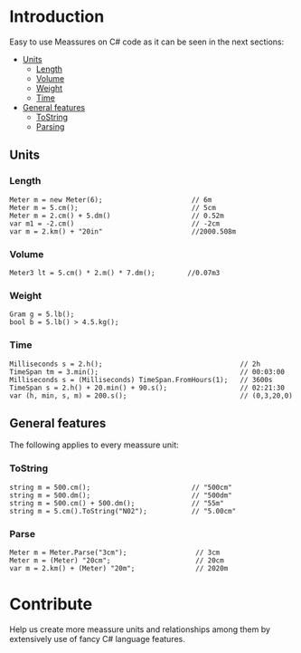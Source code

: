 # Introduction 
Easy to use Meassures on C# code as it can be seen in the next sections:

- [Units](https://github.com/devoft/MeassureSystem#units)
  - [Length](https://github.com/devoft/MeassureSystem#length)
  - [Volume](https://github.com/devoft/MeassureSystem#volume)
  - [Weight](https://github.com/devoft/MeassureSystem#weight)
  - [Time](https://github.com/devoft/MeassureSystem#time)
- [General features](https://github.com/devoft/MeassureSystem#general-features)
  - [ToString](https://github.com/devoft/MeassureSystem#ToString)
  - [Parsing](https://github.com/devoft/MeassureSystem#Parse)
  
## Units
### Length
```CSharp
Meter m = new Meter(6);                      // 6m
Meter m = 5.cm();                            // 5cm
Meter m = 2.cm() + 5.dm()                    // 0.52m
var m1 = -2.cm()                             // -2cm
var m = 2.km() + "20in"                      //2000.508m                
```

### Volume
```Csharp
Meter3 lt = 5.cm() * 2.m() * 7.dm();        //0.07m3       
```
### Weight
```CSharp
Gram g = 5.lb();                              
bool b = 5.lb() > 4.5.kg();                  
```
### Time
```CSharp
Milliseconds s = 2.h();                                  // 2h
TimeSpan tm = 3.min();                                   // 00:03:00
Milliseconds s = (Milliseconds) TimeSpan.FromHours(1);   // 3600s
TimeSpan s = 2.h() + 20.min() + 90.s();                  // 02:21:30
var (h, min, s, m) = 200.s();                            // (0,3,20,0)
```
## General features
The following applies to every meassure unit:
### ToString
```CSharp
string m = 500.cm();                         // "500cm"
string m = 500.dm();                         // "500dm"
string m = 500.cm() + 500.dm();              // "55m"
string m = 5.cm().ToString("N02");           // "5.00cm"
```
### Parse
```CSharp
Meter m = Meter.Parse("3cm");                 // 3cm
Meter m = (Meter) "20cm";                     // 20cm
var m = 2.km() + (Meter) "20m";               // 2020m
```

# Contribute
Help us create more meassure units and relationships among them by extensively use of fancy C# language features.
